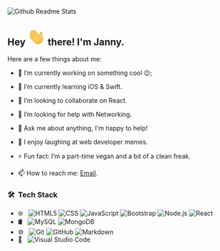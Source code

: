<img src="https://cdn.glitch.com/f279715d-4a72-49b0-a7fa-13db71dc2a5a%2Freadme3.png?v=1610314461976" align="center" alt="Github Readme Stats" />

<h2> Hey <img src="https://raw.githubusercontent.com/ABSphreak/ABSphreak/master/gifs/Hi.gif" width="40px" />  there! I'm  Janny.</h2>



Here are a few things about me:

- 🔭 I’m currently working on something cool 😉;

- 🌱 I’m currently learning iOS & Swift.

- 👯 I’m looking to collaborate on React.

- 🤔 I’m looking for help with Networking.

- 💬 Ask me about anything, I'm happy to help!

- 🤣 I enjoy laughing at web developer memes.

- ⚡ Fun fact: I’m a part-time vegan and a bit of a clean freak.

- 📫 How to reach me: [Email](mailto:jannykosin@gmail.com).



<h3> 🛠 &nbsp;Tech Stack</h3>

- 🌐 &nbsp;
  ![HTML5](https://img.shields.io/badge/-HTML5-333333?style=flat&logo=HTML5)
  ![CSS](https://img.shields.io/badge/-CSS-333333?style=flat&logo=CSS3&logoColor=1572B6)
  ![JavaScript](https://img.shields.io/badge/-JavaScript-333333?style=flat&logo=javascript)
  ![Bootstrap](https://img.shields.io/badge/-Bootstrap-333333?style=flat&logo=bootstrap&logoColor=563D7C)
  ![Node.js](https://img.shields.io/badge/-Node.js-333333?style=flat&logo=node.js)
  ![React](https://img.shields.io/badge/-React-333333?style=flat&logo=react)
- 🛢 &nbsp;
  ![MySQL](https://img.shields.io/badge/-MySQL-333333?style=flat&logo=mysql)
  ![MongoDB](https://img.shields.io/badge/-MongoDB-333333?style=flat&logo=mongodb)
- ⚙️ &nbsp;
  ![Git](https://img.shields.io/badge/-Git-333333?style=flat&logo=git)
  ![GitHub](https://img.shields.io/badge/-GitHub-333333?style=flat&logo=github)
  ![Markdown](https://img.shields.io/badge/-Markdown-333333?style=flat&logo=markdown)
- 🔧 &nbsp;
  ![Visual Studio Code](https://img.shields.io/badge/-Visual%20Studio%20Code-333333?style=flat&logo=visual-studio-code&logoColor=007ACC)



